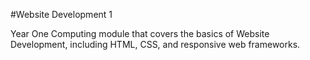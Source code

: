 #Website Development 1

Year One Computing module that covers the basics of Website Development, including HTML, CSS, and responsive web frameworks.
